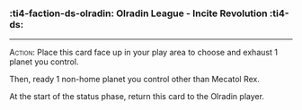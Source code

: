 ### :ti4-faction-ds-olradin: __Olradin League - Incite Revolution__ :ti4-ds:

---
<span style="font-variant:small-caps;">Action</span>: Place this card face up in your play area to choose and exhaust 1 planet you control.

Then, ready 1 non-home planet you control other than Mecatol Rex.

At the start of the status phase, return this card to the Olradin player.